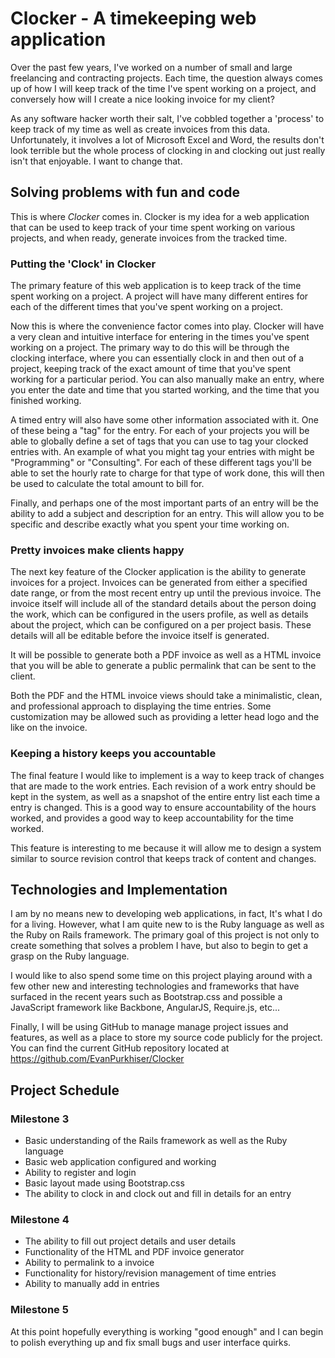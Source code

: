 # Clocker - A timekeeping web application

Over the past few years, I've worked on a number of small and large freelancing
and contracting projects. Each time, the question always comes up of how I will
keep track of the time I've spent working on a project, and conversely how will
I create a nice looking invoice for my client?

As any software hacker worth their salt, I've cobbled together a 'process' to
keep track of my time as well as create invoices from this data. Unfortunately,
it involves a lot of Microsoft Excel and Word, the results don't look terrible
but the whole process of clocking in and clocking out just really isn't that
enjoyable. I want to change that.

## Solving problems with fun and code

This is where *Clocker* comes in. Clocker is my idea for a web application that
can be used to keep track of your time spent working on various projects, and
when ready, generate invoices from the tracked time.

### Putting the 'Clock' in Clocker

The primary feature of this web application is to keep track of the time spent
working on a project. A project will have many different entires for each of
the different times that you've spent working on a project.

Now this is where the convenience factor comes into play. Clocker will have a
very clean and intuitive interface for entering in the times you've spent
working on a project. The primary way to do this will be through the clocking
interface, where you can essentially clock in and then out of a project, keeping
track of the exact amount of time that you've spent working for a particular
period. You can also manually make an entry, where you enter the date and time
that you started working, and the time that you finished working.

A timed entry will also have some other information associated with it. One of
these being a "tag" for the entry. For each of your projects you will be able
to globally define a set of tags that you can use to tag your clocked entries
with. An example of what you might tag your entries with might be "Programming"
or "Consulting". For each of these different tags you'll be able to set the
hourly rate to charge for that type of work done, this will then be used to
calculate the total amount to bill for.

Finally, and perhaps one of the most important parts of an entry will be the
ability to add a subject and description for an entry. This will allow you
to be specific and describe exactly what you spent your time working on.


### Pretty invoices make clients happy

The next key feature of the Clocker application is the ability to generate
invoices for a project. Invoices can be generated from either a specified date
range, or from the most recent entry up until the previous invoice. The invoice
itself will include all of the standard details about the person doing the work,
which can be configured in the users profile, as well as details about the
project, which can be configured on a per project basis. These details will all
be editable before the invoice itself is generated.

It will be possible to generate both a PDF invoice as well as a HTML invoice
that you will be able to generate a public permalink that can be sent to the
client.

Both the PDF and the HTML invoice views should take a minimalistic, clean, and
professional approach to displaying the time entries. Some customization may
be allowed such as providing a letter head logo and the like on the invoice.

### Keeping a history keeps you accountable

The final feature I would like to implement is a way to keep track of changes
that are made to the work entries. Each revision of a work entry should be kept
in the system, as well as a snapshot of the entire entry list each time a entry
is changed. This is a good way to ensure accountability of the hours worked, and
provides a good way to keep accountability for the time worked.

This feature is interesting to me because it will allow me to design a system
similar to source revision control that keeps track of content and changes.

## Technologies and Implementation

I am by no means new to developing web applications, in fact, It's what I do for
a living. However, what I am quite new to is the Ruby language as well as the
Ruby on Rails framework. The primary goal of this project is not only to create
something that solves a problem I have, but also to begin to get a grasp on the
Ruby language.

I would like to also spend some time on this project playing around with a few
other new and interesting technologies and frameworks that have surfaced in the
recent years such as Bootstrap.css and possible a JavaScript framework like
Backbone, AngularJS, Require.js, etc...

Finally, I will be using GitHub to manage manage project issues and features,
as well as a place to store my source code publicly for the project. You can
find the current GitHub repository located at
https://github.com/EvanPurkhiser/Clocker

## Project Schedule

### Milestone 3

 * Basic understanding of the Rails framework as well as the Ruby language
 * Basic web application configured and working
 * Ability to register and login
 * Basic layout made using Bootstrap.css
 * The ability to clock in and clock out and fill in details for an entry

### Milestone 4

 * The ability to fill out project details and user details
 * Functionality of the HTML and PDF invoice generator
 * Ability to permalink to a invoice
 * Functionality for history/revision management of time entries
 * Ability to manually add in entries

### Milestone 5

At this point hopefully everything is working "good enough" and I can begin to
polish everything up and fix small bugs and user interface quirks.
